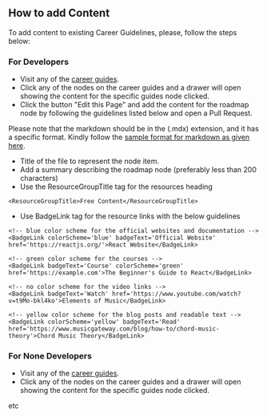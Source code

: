 ## How to add Content

To add content to existing Career Guidelines, please, follow the steps below:

### For Developers

- Visit any of the [career guides](https://careergl.vercel.app/).
- Click any of the nodes on the career guides and a drawer will open showing the content for the specific guides node clicked.
- Click the button "Edit this Page" and add the content for the roadmap node by following the guidelines listed below and open a Pull Request.

Please note that the markdown should be in the (.mdx) extension, and it has a specific format. Kindly follow the [sample format for markdown as given here](https://raw.githubusercontent.com/boluwatifeBE/careerGL/main/data/careers/music/production/content/100-music-theory/100-basics.mdx).

- Title of the file to represent the node item.
- Add a summary describing the roadmap node (preferably less than 200 characters)
- Use the ResourceGroupTitle tag for the resources heading

```
<ResourceGroupTitle>Free Content</ResourceGroupTitle>
```

- Use BadgeLink tag for the resource links with the below guidelines

```
<!-- blue color scheme for the official websites and documentation -->
<BadgeLink colorScheme='blue' badgeText='Official Website' href='https://reactjs.org/'>React Website</BadgeLink>

<!-- green color scheme for the courses -->
<BadgeLink badgeText='Course' colorScheme='green' href='https://example.com'>The Beginner's Guide to React</BadgeLink>

<!-- no color scheme for the video links -->
<BadgeLink badgeText='Watch' href='https://www.youtube.com/watch?v=t9Mo-bkl4ko'>Elements of Music</BadgeLink>

<!-- yellow color scheme for the blog posts and readable text -->
<BadgeLink colorScheme='yellow' badgeText='Read' href='https://www.musicgateway.com/blog/how-to/chord-music-theory'>Chord Music Theory</BadgeLink>
```

### For None Developers

- Visit any of the [career guides](https://careergl.vercel.app/).
- Click any of the nodes on the career guides and a drawer will open showing the content for the specific guides node clicked.

etc
